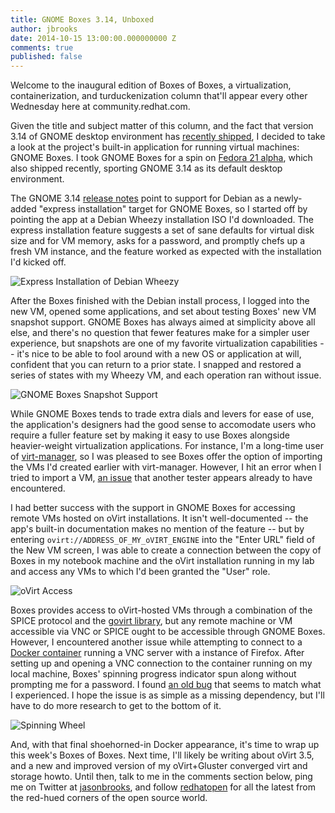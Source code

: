 ```yaml
---
title: GNOME Boxes 3.14, Unboxed
author: jbrooks
date: 2014-10-15 13:00:00.000000000 Z
comments: true
published: false
---
```


Welcome to the inaugural edition of Boxes of Boxes, a virtualization, containerization, and turduckenization column that'll appear every other Wednesday here at community.redhat.com.

Given the title and subject matter of this column, and the fact that version 3.14 of GNOME desktop environment has [recently shipped](http://www.gnome.org/news/2014/09/gnome-3-14-released/), I decided to take a look at the project's built-in application for running virtual machines: GNOME Boxes. I took GNOME Boxes for a spin on [Fedora 21 alpha](http://fedoraproject.org/wiki/F21_Alpha_release_announcement), which also shipped recently, sporting GNOME 3.14 as its default desktop environment.

The GNOME 3.14 [release notes](https://help.gnome.org/misc/release-notes/3.14/more.html.en) point to support for Debian as a newly-added "express installation" target for GNOME Boxes, so I started off by pointing the app at a Debian Wheezy installation ISO I'd downloaded. The express installation feature suggests a set of sane defaults for virtual disk size and for VM memory, asks for a password,  and promptly chefs up a fresh VM instance, and the feature worked as expected with the installation I'd kicked off.

![Express Installation of Debian Wheezy](http://http://community.redhat.com/images/blog/BoB-express-install.png)

After the Boxes finished with the Debian install process, I logged into the new VM, opened some applications, and set about testing Boxes' new VM snapshot support. GNOME Boxes has always aimed at simplicity above all else, and there's no question that fewer features make for a simpler user experience, but snapshots are one of my favorite virtualization capabilities -- it's nice to be able to fool around with a new OS or application at will, confident that you can return to a prior state. I snapped and restored a series of states with my Wheezy VM, and each operation ran without issue.

![GNOME Boxes Snapshot Support](http://http://community.redhat.com/images/blog/BoB-snapshot-support.png)

While GNOME Boxes tends to trade extra dials and levers for ease of use, the application's designers had the good sense to accomodate users who require a fuller feature set by making it easy to use Boxes alongside heavier-weight virtualization applications. For instance, I'm a long-time user of [virt-manager](http://virt-manager.org/), so I was pleased to see Boxes offer the option of importing the VMs I'd created earlier with virt-manager. However, I hit an error when I tried to import a VM, [an issue](https://bugzilla.gnome.org/show_bug.cgi?id=736097) that another tester appears already to have encountered.

I had better success with the support in GNOME Boxes for accessing remote VMs hosted on oVirt installations. It isn't well-documented -- the app's built-in documentation makes no mention of the feature -- but by entering `ovirt://ADDRESS_OF_MY_oVIRT_ENGINE` into the "Enter URL" field of the New VM screen, I was able to create a connection between the copy of Boxes in my notebook machine and the oVirt installation running in my lab and access any VMs to which I'd been granted the "User" role.

![oVirt Access](http://http://community.redhat.com/images/blog/BoB-ovirt-access.png)

Boxes provides access to oVirt-hosted VMs through a combination of the SPICE protocol and the [govirt library](https://github.com/GNOME/libgovirt), but any remote machine or VM accessible via VNC or SPICE ought to be accessible through GNOME Boxes. However, I encountered another issue while attempting to connect to a [Docker container](https://github.com/fedora-cloud/Fedora-Dockerfiles/tree/master/firefox) running a VNC server with a instance of Firefox. After setting up and opening a VNC connection to the container running on my local machine, Boxes' spinning progress indicator spun along without prompting me for a password. I found [an old bug](https://bugzilla.gnome.org/show_bug.cgi?id=686560) that seems to match what I experienced. I hope the issue is as simple as a missing dependency, but I'll have to do more research to get to the bottom of it.

![Spinning Wheel](http://community.redhat.com/images/blog/BoB-spinning-wheel.png)

And, with that final shoehorned-in Docker appearance, it's time to wrap up this week's Boxes of Boxes. Next time, I'll likely be writing about oVirt 3.5, and a new and improved version of my oVirt+Gluster converged virt and storage howto. Until then, talk to me in the comments section below, ping me on Twitter at [jasonbrooks](https://twitter.com/jasonbrooks), and follow [redhatopen](https://twitter.com/redhatopen) for all the latest from the red-hued corners of the open source world.

